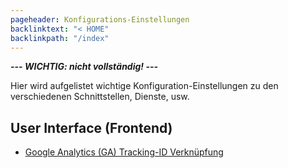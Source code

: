 ```yaml
---
pageheader: Konfigurations-Einstellungen
backlinktext: "< HOME"
backlinkpath: "/index"
---
```


***--- WICHTIG: nicht vollständig! ---*** 

Hier wird aufgelistet wichtige Konfiguration-Einstellungen zu den verschiedenen Schnittstellen, Dienste, usw.

## User Interface (Frontend)

* [Google Analytics (GA) Tracking-ID Verknüpfung](/konfig/google-analytics)

